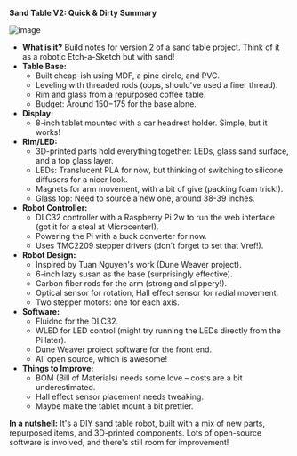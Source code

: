 **Sand Table V2: Quick & Dirty Summary**

![image](https://github.com/user-attachments/assets/59cb72d1-698b-4071-9657-963adc26ed64)


* **What is it?** Build notes for version 2 of a sand table project. Think of it as a robotic Etch-a-Sketch but with sand\!  
* **Table Base:**  
  * Built cheap-ish using MDF, a pine circle, and PVC.  
  * Leveling with threaded rods (oops, should've used a finer thread).  
  * Rim and glass from a repurposed coffee table.  
  * Budget: Around $150-$175 for the base alone.  
* **Display:**  
  * 8-inch tablet mounted with a car headrest holder. Simple, but it works\!  
* **Rim/LED:**  
  * 3D-printed parts hold everything together: LEDs, glass sand surface, and a top glass layer.  
  * LEDs: Translucent PLA for now, but thinking of switching to silicone diffusers for a nicer look.  
  * Magnets for arm movement, with a bit of give (packing foam trick\!).  
  * Glass top: Need to source a new one, around 38-39 inches.  
* **Robot Controller:**  
  * DLC32 controller with a Raspberry Pi 2w to run the web interface (got it for a steal at Microcenter\!).  
  * Powering the Pi with a buck converter for now.  
  * Uses TMC2209 stepper drivers (don't forget to set that Vref\!).  
* **Robot Design:**  
  * Inspired by Tuan Nguyen's work (Dune Weaver project).  
  * 6-inch lazy susan as the base (surprisingly effective).  
  * Carbon fiber rods for the arm (strong and slippery\!).  
  * Optical sensor for rotation, Hall effect sensor for radial movement.  
  * Two stepper motors: one for each axis.  
* **Software:**  
  * Fluidnc for the DLC32.  
  * WLED for LED control (might try running the LEDs directly from the Pi later).  
  * Dune Weaver project software for the front end.  
  * All open source, which is awesome\!  
* **Things to Improve:**  
  * BOM (Bill of Materials) needs some love – costs are a bit underestimated.  
  * Hall effect sensor placement needs tweaking.  
  * Maybe make the tablet mount a bit prettier.

**In a nutshell:** It's a DIY sand table robot, built with a mix of new parts, repurposed items, and 3D-printed components. Lots of open-source software is involved, and there's still room for improvement\!

